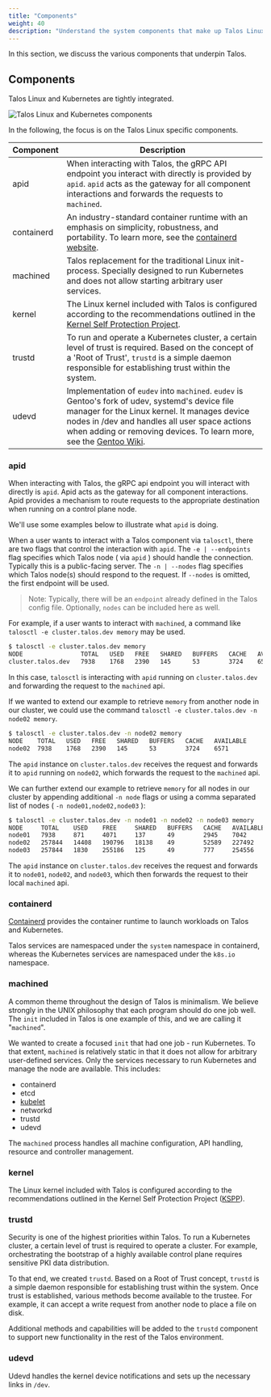 ```yaml
---
title: "Components"
weight: 40
description: "Understand the system components that make up Talos Linux."
---
```


In this section, we discuss the various components that underpin Talos.

## Components

Talos Linux and Kubernetes are tightly integrated.

![Talos Linux and Kubernetes components](/images/components.drawio.svg)

In the following, the focus is on the Talos Linux specific components.

| Component  | Description                                                                                                                                                                                                                                                                                                    |
| ---------- | -------------------------------------------------------------------------------------------------------------------------------------------------------------------------------------------------------------------------------------------------------------------------------------------------------------- |
| apid       | When interacting with Talos, the gRPC API endpoint you interact with directly is provided by `apid`. `apid` acts as the gateway for all component interactions and forwards the requests to `machined`.                                                                                                        |
| containerd | An industry-standard container runtime with an emphasis on simplicity, robustness, and portability. To learn more, see the [containerd website](https://containerd.io).                                                                                                                                        |
| machined   | Talos replacement for the traditional Linux init-process. Specially designed to run Kubernetes and does not allow starting arbitrary user services.                                                                                                                                                            |
| kernel     | The Linux kernel included with Talos is configured according to the recommendations outlined in the [Kernel Self Protection Project](https://kspp.github.io/).                                                                                                        |
| trustd     | To run and operate a Kubernetes cluster, a certain level of trust is required. Based on the concept of a 'Root of Trust', `trustd` is a simple daemon responsible for establishing trust within the system.                                                                                                    |
| udevd      | Implementation of `eudev` into `machined`. `eudev` is Gentoo's fork of udev, systemd's device file manager for the Linux kernel. It manages device nodes in /dev and handles all user space actions when adding or removing devices. To learn more, see the [Gentoo Wiki](https://wiki.gentoo.org/wiki/Eudev). |

### apid

When interacting with Talos, the gRPC api endpoint you will interact with directly is `apid`.
Apid acts as the gateway for all component interactions.
Apid provides a mechanism to route requests to the appropriate destination when running on a control plane node.

We'll use some examples below to illustrate what `apid` is doing.

When a user wants to interact with a Talos component via `talosctl`, there are two flags that control the interaction with `apid`.
The `-e | --endpoints` flag specifies which Talos node ( via `apid` ) should handle the connection.
Typically this is a public-facing server.
The `-n | --nodes` flag specifies which Talos node(s) should respond to the request.
If `--nodes` is omitted, the first endpoint will be used.

> Note: Typically, there will be an `endpoint` already defined in the Talos config file.
> Optionally, `nodes` can be included here as well.

For example, if a user wants to interact with `machined`, a command like `talosctl -e cluster.talos.dev memory` may be used.

```bash
$ talosctl -e cluster.talos.dev memory
NODE                TOTAL   USED   FREE   SHARED   BUFFERS   CACHE   AVAILABLE
cluster.talos.dev   7938    1768   2390   145      53        3724    6571
```

In this case, `talosctl` is interacting with `apid` running on `cluster.talos.dev` and forwarding the request to the `machined` api.

If we wanted to extend our example to retrieve `memory` from another node in our cluster, we could use the command `talosctl -e cluster.talos.dev -n node02 memory`.

```bash
$ talosctl -e cluster.talos.dev -n node02 memory
NODE    TOTAL   USED   FREE   SHARED   BUFFERS   CACHE   AVAILABLE
node02  7938    1768   2390   145      53        3724    6571
```

The `apid` instance on `cluster.talos.dev` receives the request and forwards it to `apid` running on `node02`, which forwards the request to the `machined` api.

We can further extend our example to retrieve `memory` for all nodes in our cluster by appending additional `-n node` flags or using a comma separated list of nodes ( `-n node01,node02,node03` ):

```bash
$ talosctl -e cluster.talos.dev -n node01 -n node02 -n node03 memory
NODE     TOTAL    USED    FREE     SHARED   BUFFERS   CACHE   AVAILABLE
node01   7938     871     4071     137      49        2945    7042
node02   257844   14408   190796   18138    49        52589   227492
node03   257844   1830    255186   125      49        777     254556
```

The `apid` instance on `cluster.talos.dev` receives the request and forwards it to `node01`, `node02`, and `node03`, which then forwards the request to their local `machined` api.

### containerd

[Containerd](https://github.com/containerd/containerd) provides the container runtime to launch workloads on Talos and Kubernetes.

Talos services are namespaced under the `system` namespace in containerd, whereas the Kubernetes services are namespaced under the `k8s.io` namespace.

### machined

A common theme throughout the design of Talos is minimalism.
We believe strongly in the UNIX philosophy that each program should do one job well.
The `init` included in Talos is one example of this, and we are calling it "`machined`".

We wanted to create a focused `init` that had one job - run Kubernetes.
To that extent, `machined` is relatively static in that it does not allow for arbitrary user-defined services.
Only the services necessary to run Kubernetes and manage the node are available.
This includes:

- containerd
- etcd
- [kubelet](https://kubernetes.io/docs/concepts/overview/components/)
- networkd
- trustd
- udevd

The `machined` process handles all machine configuration, API handling, resource and controller management.

### kernel

The Linux kernel included with Talos is configured according to the recommendations outlined in the Kernel Self Protection Project ([KSPP](https://kspp.github.io/)).

### trustd

Security is one of the highest priorities within Talos.
To run a Kubernetes cluster, a certain level of trust is required to operate a cluster.
For example, orchestrating the bootstrap of a highly available control plane requires sensitive PKI data distribution.

To that end, we created `trustd`.
Based on a Root of Trust concept, `trustd` is a simple daemon responsible for establishing trust within the system.
Once trust is established, various methods become available to the trustee.
For example, it can accept a write request from another node to place a file on disk.

Additional methods and capabilities will be added to the `trustd` component to support new functionality in the rest of the Talos environment.

### udevd

Udevd handles the kernel device notifications and sets up the necessary links in `/dev`.
